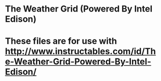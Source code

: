 # The Weather Grid (Powered By Intel Edison) 
#
# These files are for use with http://www.instructables.com/id/The-Weather-Grid-Powered-By-Intel-Edison/
# 

